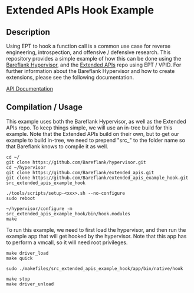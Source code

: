 # Extended APIs Hook Example

## Description

Using EPT to hook a function call is a common use case for reverse engineering,
introspection, and offensive / defensive research. This repository provides a
simple example of how this can be done using the [Bareflank Hypervisor](https://github.com/Bareflank/hypervisor), 
and the [Extended APIs](https://github.com/Bareflank/extended_apis) repo using EPT / VPID. 
For further information about the Bareflank Hypervisor and how to create extensions, please see the following
documentation.

[API Documentation](http://bareflank.github.io/hypervisor/html/)

## Compilation / Usage

This example uses both the Bareflank Hypervisor, as well as the Extended APIs
repo. To keep things simple, we will use an in-tree build for this example.
Note that the Extended APIs build on their own, but to get our example to
build in-tree, we need to prepend "src_" to the folder name so that Bareflank
knows to compile it as well.

```
cd ~/
git clone https://github.com/Bareflank/hypervisor.git
cd ~/hypervisor
git clone https://github.com/Bareflank/extended_apis.git
git clone https://github.com/Bareflank/extended_apis_example_hook.git src_extended_apis_example_hook

./tools/scripts/setup-<xxx>.sh --no-configure
sudo reboot

~/hypervisor/configure -m src_extended_apis_example_hook/bin/hook.modules
make
```

To run this example, we need to first load the hypervisor, and then run the
example app that will get hooked by the hypervisor. Note that this app has to
perform a vmcall, so it will need root privileges.

```
make driver_load
make quick

sudo ./makefiles/src_extended_apis_example_hook/app/bin/native/hook

make stop
make driver_unload
```
